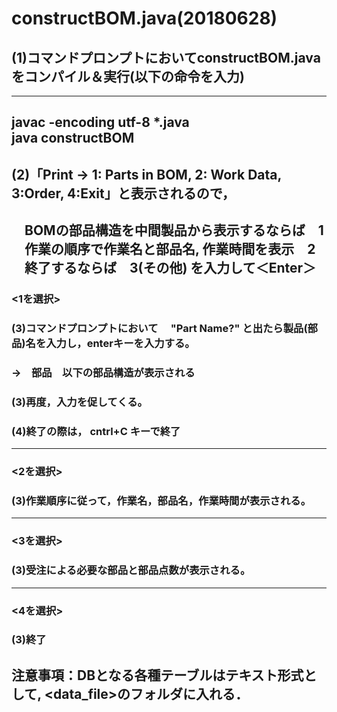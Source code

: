 # constructBOM.java(20180628) 
## (1)コマンドプロンプトにおいてconstructBOM.javaをコンパイル＆実行(以下の命令を入力) 
------------------  
javac -encoding utf-8 *.java<Enter>  
java constructBOM<Enter>  
------------------
## (2)「Print -> 1: Parts in BOM, 2: Work Data, 3:Order, 4:Exit」と表示されるので，
　BOMの部品構造を中間製品から表示するならば　1
　作業の順序で作業名と部品名, 作業時間を表示　2
　終了するならば　3(その他)
を入力して＜Enter＞
------------------------------
### <1を選択>  
### (3)コマンドプロンプトにおいて　 "Part Name?" と出たら製品(部品)名を入力し，enterキーを入力する。  
### →　部品　以下の部品構造が表示される  
### (3)再度，入力を促してくる。  
### (4)終了の際は， cntrl+C キーで終了  
------------------------------
### <2を選択>  
### (3)作業順序に従って，作業名，部品名，作業時間が表示される。
------------------------------
### <3を選択>  
### (3)受注による必要な部品と部品点数が表示される。
------------------------------
### <4を選択>  
### (3)終了

## 注意事項：DBとなる各種テーブルはテキスト形式として, <data_file>のフォルダに入れる．
